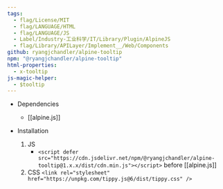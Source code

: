 ```yaml
---
tags:
  - flag/License/MIT
  - flag/LANGUAGE/HTML
  - flag/LANGUAGE/JS
  - Label/Industry-工业科学/IT/Library/Plugin/AlpineJS
  - flag/Library/APILayer/Implement__/Web/Components
github: ryangjchandler/alpine-tooltip
npm: "@ryangjchandler/alpine-tooltip"
html-properties:
  - x-tooltip
js-magic-helper:
  - $tooltip
---
```


- Dependencies
    - [[alpine.js]]

- Installation
    1. JS
        - `<script defer src="https://cdn.jsdelivr.net/npm/@ryangjchandler/alpine-tooltip@1.x.x/dist/cdn.min.js"></script>` before [[alpine.js]]
    2. CSS `<link rel="stylesheet" href="https://unpkg.com/tippy.js@6/dist/tippy.css" />`

